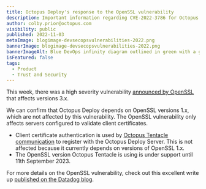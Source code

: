 ```yaml
---
title: Octopus Deploy's response to the OpenSSL vulnerability
description: Important information regarding CVE-2022-3786 for Octopus Deploy.
author: colby.prior@octopus.com
visibility: public
published: 2022-11-03
metaImage: blogimage-devsecopsvulnerabilities-2022.png
bannerImage: blogimage-devsecopsvulnerabilities-2022.png
bannerImageAlt: Blue DevOps infinity diagram outlined in green with a green security shield over the right top-hand corner.
isFeatured: false
tags:
  - Product
  - Trust and Security
---
```


This week, there was a high severity vulnerability [announced by OpenSSL](https://www.openssl.org/blog/blog/2022/11/01/email-address-overflows/) that affects versions 3.x. 

We can confirm that Octopus Deploy depends on OpenSSL versions 1.x, which are not affected by this vulnerability. The OpenSSL vulnerability only affects servers configured to validate client certificates.

- Client certificate authentication is used by [Octopus Tentacle communication](https://octopus.com/docs/security/octopus-tentacle-communication#Octopus-Tentaclecommunication-Octopus/Tentacletrustrelationship) to register with the Octopus Deploy Server. This is not affected because it currently depends on versions of OpenSSL 1.x.
- The OpenSSL version Octopus Tentacle is using is under support until 11th September 2023.

For more details on the OpenSSL vulnerability, check out this excellent write up [published on the Datadog blog](https://securitylabs.datadoghq.com/articles/openssl-november-1-vulnerabilities/).
